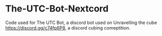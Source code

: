 # The-UTC-Bot-Nextcord
Code used for The UTC Bot, a discord bot used on Unravelling the cube https://discord.gg/c74fp6P8, a discord cubing comeptition.
